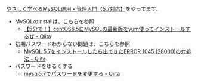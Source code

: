 [やさしく学べるMySQL運用・管理入門【5.7対応】](https://book.impress.co.jp/books/1116101014)をやってます。

* MySQLのinstallは、こちらを参照
  * [【5分で！】centOS6.5にMySQLの最新版をyum使ってインストールするぜ - Qiita](https://qiita.com/ritukiii/items/f4e2fbae5d6e7b1aa5f9)
* 初期パスワードわからない問題は、こちらを参照
  * [MySQL 5.7をインストールしたら出てきたERROR 1045 (28000)の対処法 - Qiita](https://qiita.com/okuzawats/items/d3cd9f8aca7262715629)
* パスワードをゆるくする
  * [mysql5.7でパスワードを変更する - Qiita](https://qiita.com/RyochanUedasan/items/9a49309019475536d22a)
